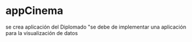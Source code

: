 # appCinema
se crea aplicación del Diplomado "se debe de implementar una aplicación para la visualización de datos 
